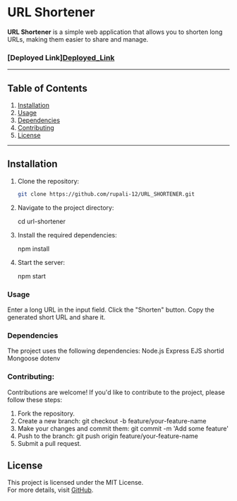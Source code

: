 # URL Shortener

**URL Shortener** is a simple web application that allows you to shorten long URLs, making them easier to share and manage.

### [Deployed Link][Deployed_Link](https://url-shortener-1-z5w2.onrender.com)

---

## Table of Contents

1. [Installation](#installation)
2. [Usage](#usage)
3. [Dependencies](#dependencies)
4. [Contributing](#contributing)
5. [License](#license)

---

## Installation

1. Clone the repository:

   ```bash
   git clone https://github.com/rupali-12/URL_SHORTENER.git

   ```

2. Navigate to the project directory:

   cd url-shortener

3. Install the required dependencies:

   npm install

4. Start the server:

   npm start

### Usage

Enter a long URL in the input field.
Click the "Shorten" button.
Copy the generated short URL and share it.

### Dependencies

The project uses the following dependencies:
Node.js
Express
EJS
shortid
Mongoose
dotenv

### Contributing:

Contributions are welcome! If you'd like to contribute to the project, please follow these steps:

1. Fork the repository.
2. Create a new branch: git checkout -b feature/your-feature-name
3. Make your changes and commit them: git commit -m 'Add some feature'
4. Push to the branch: git push origin feature/your-feature-name
5. Submit a pull request.

## License

This project is licensed under the MIT License.  
For more details, visit [GitHub](https://github.com/rupali-12).
